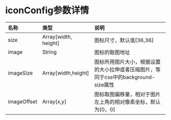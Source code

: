 # iconConfig参数详情

| 名称 | 类型 | 说明 |
| :--- | :--- | :--- |
| size | Array\[width, height\] | 图标尺寸，默认值\[36,36\] |
| image | String | 图标的取图地址 |
| imageSize | Array\[width,height\] | 图标所用图片大小，根据设置的大小拉伸或者压缩图片，等同于css中的background-size属性 |
| imageOffset | Array\[x,y\] | 图标取图偏移量，相对于图片左上角的相对像素坐标，默认为\[0，0\] |




